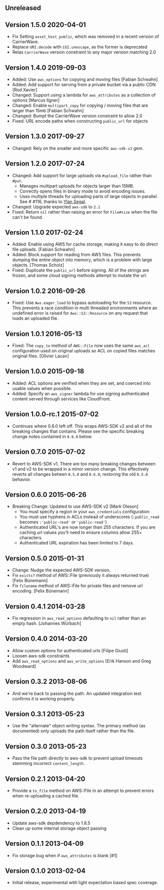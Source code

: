 ## Unreleased

## Version 1.5.0 2020-04-01

* Fix Setting `asset_host_public`, which was removed in a recent version of
  CarrierWave.
* Replace `URI.decode` with `CGI.unescape`, as the former is deprecated
* Relax `CarrierWave` version constraint to any major version matching 2.0

## Version 1.4.0 2019-09-03

* Added: Use `aws_options` for copying and moving files [Fabian Schwahn]
* Added: Add support for serving from a private bucket via a public CDN [Rod
  Xavier]
* Changed: Support using a lambda for `aws_attributes` as a collection of options
  [Marcus Ilgner]
* Changed: Enable `multipart_copy` for copying / moving files that are larger
  than 15mb [Fabian Schwahn]
* Changed: Bumpt the CarrierWave version constraint to allow 2.0
* Fixed: URL encode paths when constructing `public_url` for objects

## Version 1.3.0 2017-09-27

* Changed: Rely on the smaller and more specific `aws-sdk-s3` gem.

## Version 1.2.0 2017-07-24

* Changed: Add support for large uploads via `#upload_file` rather than `#put`.
    * Manages multipart uploads for objects larger than 15MB.
    * Correctly opens files in binary mode to avoid encoding issues.
    * Uses multiple threads for uploading parts of large objects in parallel.
  See # #116, thanks to [Ylan Segal](@ylansegal).
* Changed: Upgrade expected `aws-sdk` to `2.1`
* Fixed: Return `nil` rather than raising an error for `File#size` when the file
  can't be found.

## Version 1.1.0 2017-02-24

* Added: Enable using AWS for cache storage, making it easy to do direct file
  uploads. [Fabian Schwahn]
* Added: Block support for reading from AWS files. This prevents dumping the
  entire object into memory, which is a problem with large objects. [Thomas Scholz]
* Fixed: Duplicate the `public_url` before signing. All of the strings are
  frozen, and some cloud signing methods attempt to mutate the url.

## Version 1.0.2 2016-09-26

* Fixed: Use `Aws.eager_load` to bypass autoloading for the `S3` resource. This
  prevents a race condition in multi threaded environments where an undefined
  error is raised for `Aws::S3::Resource` on any request that loads an uploaded
  file.

## Version 1.0.1 2016-05-13

* Fixed: The `copy_to` method of `AWS::File` now uses the same `aws_acl`
  configuration used on original uploads so ACL on copied files matches original
  files. [Olivier Lacan]

## Version 1.0.0 2015-09-18

* Added: ACL options are verified when they are set, and coerced into usable
  values when possible.
* Added: Specify an `aws_signer` lambda for use signing authenticated content
  served through services like CloudFront.

## Version 1.0.0-rc.1 2015-07-02

* Continues where 0.6.0 left off. This wraps AWS-SDK v2 and all of the breaking
  changes that contains. Please see the specific breaking change notes contained
  in `0.6.0` below.

## Version 0.7.0 2015-07-02

* Revert to AWS-SDK v1. There are too many breaking changes between v1 and v2 to
  be wrapped in a minor version change. This effectively reverts all changes
  betwen `0.5.0` and `0.6.0`, restoring the old `0.5.0` behavior.

## Version 0.6.0 2015-06-26

* Breaking Change: Updated to use AWS-SDK v2 [Mark Oleson]
  * You must specify a region in your `aws_credentials` configuration
  * You must use hyphens in ACLs instead of underscores (`:public_read` becomes
    `:'public-read'` or `'public-read'`)
  * Authenticated URL's are now longer than 255 characters. If you are caching
    url values you'll need to ensure columns allow 255+ characters.
  * Authenticated URL expiration has been limited to 7 days.

## Version 0.5.0 2015-01-31

* Change: Nudge the expected AWS-SDK version.
* Fix `exists?` method of AWS::File (previously it always returned true)
  [Felix Bünemann]
* Fix `filename` method of AWS::File for private files and remove url encoding.
  [Felix Bünemann]

## Version 0.4.1 2014-03-28

* Fix regression in `aws_read_options` defaulting to `nil` rather than an empty
  hash. [Johannes Würbach]

## Version 0.4.0 2014-03-20

* Allow custom options for authenticated urls [Filipe Giusti]
* Loosen aws-sdk constraints
* Add `aws_read_options` and `aws_write_options` [Erik Hanson and Greg Woodward]

## Version 0.3.2 2013-08-06

* And we're back to passing the path. An updated integration test confirms it
  is working properly.

## Version 0.3.1 2013-05-23

* Use the "alternate" object writing syntax. The primary method (as documented)
  only uploads the path itself rather than the file.

## Version 0.3.0 2013-05-23

* Pass the file path directly to aws-sdk to prevent upload timeouts stemming
  incorrect `content_length`.

## Version 0.2.1 2013-04-20

* Provide a `to_file` method on AWS::File in an attempt to prevent errors when
  re-uploading a cached file.

## Version 0.2.0 2013-04-19

* Update aws-sdk depdendency to 1.8.5
* Clean up some internal storage object passing

## Version 0.1.1 2013-04-09

* Fix storage bug when if `aws_attributes` is blank [#1]

## Version 0.1.0 2013-02-04

* Initial release, experimental with light expectation based spec coverage.
